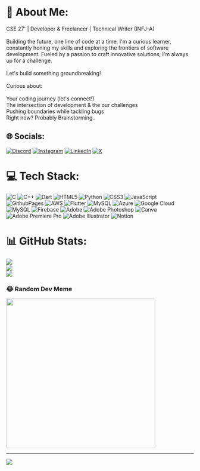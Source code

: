 # 💫 About Me:
CSE 27' | Developer & Freelancer | Technical Writer (INFJ-A)<br><br>Building the future, one line of code at a time. I'm a curious learner, constantly honing my skills and exploring the frontiers of software development.  Fueled by a passion to craft innovative solutions, I'm always up for a challenge.<br><br>Let's build something groundbreaking!<br><br>Curious about:<br><br>Your coding journey (let's connect!)<br>The intersection of development & the our challenges<br>Pushing boundaries while tackling bugs<br>Right now? Probably Brainstorming..


## 🌐 Socials:
[![Discord](https://img.shields.io/badge/Discord-%237289DA.svg?logo=discord&logoColor=white)](https://discord.gg/501086121221029889) [![Instagram](https://img.shields.io/badge/Instagram-%23E4405F.svg?logo=Instagram&logoColor=white)](https://instagram.com/vaibhavjha.ftw) [![LinkedIn](https://img.shields.io/badge/LinkedIn-%230077B5.svg?logo=linkedin&logoColor=white)](https://linkedin.com/in/vaibhavkantjha) [![X](https://img.shields.io/badge/X-black.svg?logo=X&logoColor=white)](https://x.com/VaibhavJha_01) 

# 💻 Tech Stack:
![C](https://img.shields.io/badge/c-%2300599C.svg?style=plastic&logo=c&logoColor=white) ![C++](https://img.shields.io/badge/c++-%2300599C.svg?style=plastic&logo=c%2B%2B&logoColor=white) ![Dart](https://img.shields.io/badge/dart-%230175C2.svg?style=plastic&logo=dart&logoColor=white) ![HTML5](https://img.shields.io/badge/html5-%23E34F26.svg?style=plastic&logo=html5&logoColor=white) ![Python](https://img.shields.io/badge/python-3670A0?style=plastic&logo=python&logoColor=ffdd54) ![CSS3](https://img.shields.io/badge/css3-%231572B6.svg?style=plastic&logo=css3&logoColor=white) ![JavaScript](https://img.shields.io/badge/javascript-%23323330.svg?style=plastic&logo=javascript&logoColor=%23F7DF1E) ![GithubPages](https://img.shields.io/badge/github%20pages-121013?style=plastic&logo=github&logoColor=white) ![AWS](https://img.shields.io/badge/AWS-%23FF9900.svg?style=plastic&logo=amazon-aws&logoColor=white) ![Flutter](https://img.shields.io/badge/Flutter-%2302569B.svg?style=plastic&logo=Flutter&logoColor=white) ![MySQL](https://img.shields.io/badge/mysql-4479A1.svg?style=plastic&logo=mysql&logoColor=white) ![Azure](https://img.shields.io/badge/azure-%230072C6.svg?style=plastic&logo=microsoftazure&logoColor=white) ![Google Cloud](https://img.shields.io/badge/GoogleCloud-%234285F4.svg?style=plastic&logo=google-cloud&logoColor=white) ![MySQL](https://img.shields.io/badge/mysql-4479A1.svg?style=plastic&logo=mysql&logoColor=white) ![Firebase](https://img.shields.io/badge/firebase-a08021?style=plastic&logo=firebase&logoColor=ffcd34) ![Adobe](https://img.shields.io/badge/adobe-%23FF0000.svg?style=plastic&logo=adobe&logoColor=white) ![Adobe Photoshop](https://img.shields.io/badge/adobe%20photoshop-%2331A8FF.svg?style=plastic&logo=adobe%20photoshop&logoColor=white) ![Canva](https://img.shields.io/badge/Canva-%2300C4CC.svg?style=plastic&logo=Canva&logoColor=white) ![Adobe Premiere Pro](https://img.shields.io/badge/Adobe%20Premiere%20Pro-9999FF.svg?style=plastic&logo=Adobe%20Premiere%20Pro&logoColor=white) ![Adobe Illustrator](https://img.shields.io/badge/adobe%20illustrator-%23FF9A00.svg?style=plastic&logo=adobe%20illustrator&logoColor=white) ![Notion](https://img.shields.io/badge/Notion-%23000000.svg?style=plastic&logo=notion&logoColor=white)
# 📊 GitHub Stats:
![](https://github-readme-stats.vercel.app/api?username=vaibhavjhaftw&theme=radical&hide_border=false&include_all_commits=true&count_private=true)<br/>
![](https://github-readme-streak-stats.herokuapp.com/?user=vaibhavjhaftw&theme=radical&hide_border=false)<br/>
![](https://github-readme-stats.vercel.app/api/top-langs/?username=vaibhavjhaftw&theme=radical&hide_border=false&include_all_commits=true&count_private=true&layout=compact)

### 😂 Random Dev Meme
<img src='https://memer-new.vercel.app/' style="height: 400px;"/>

---
[![](https://visitcount.itsvg.in/api?id=vaibhavjhaftw&icon=0&color=0)](https://visitcount.itsvg.in)

<!-- Proudly created with GPRM ( https://gprm.itsvg.in ) -->

